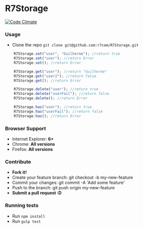 R7Storage
=========
[![Code Climate](https://codeclimate.com/github/r7com/R7Storage.png)](https://codeclimate.com/github/r7com/R7Storage)

### Usage
* Clone the repo ```git clone git@github.com:r7com/R7Storage.git```


```javascript
	R7Storage.set("user", "Guilherme"); //return true
	R7Storage.set("user"); //return Error
	R7Storage.set(); //return Error

	R7Storage.get("user"); //return "Guilherme"
	R7Storage.get("user2"); //return false
	R7Storage.get(); //return Error

	R7Storage.delete("user"); //return true
	R7Storage.delete("userFail"); //return false
	R7Storage.delete(); //return Error

	R7Storage.has("user"); //return true
	R7Storage.has("userFail"); //return false
	R7Storage.has(); //return Error
```

### Browser Support
* Internet Explorer: **6+**
* Chrome: **All versions**
* Firefox: **All versions**

### Contribute
* **Fork it!**
* Create your feature branch: git checkout -b my-new-feature
* Commit your changes: git commit -A 'Add some feature'
* Push to the branch: git push origin my-new-feature
* **Submit a pull request :D**

### Running tests
* Run ```npm install```
* Run ```gulp test```
